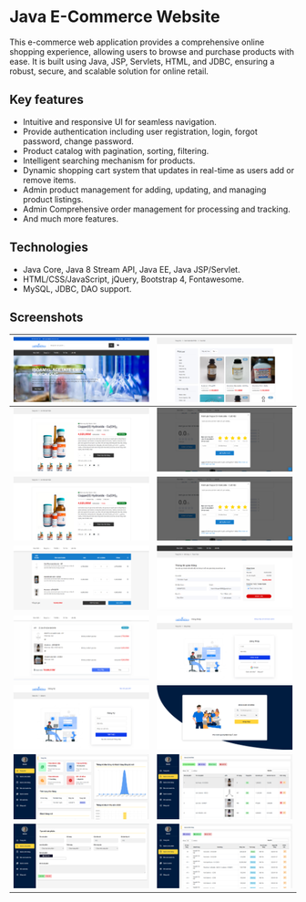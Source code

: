 # Java E-Commerce Website

This e-commerce web application provides a comprehensive online shopping experience, allowing users to browse and purchase products with ease. It is built using Java, JSP, Servlets, HTML, and JDBC, ensuring a robust, secure, and scalable solution for online retail.

## Key features

- Intuitive and responsive UI for seamless navigation.
- Provide authentication including user registration, login, forgot password, change password.
- Product catalog with pagination, sorting, filtering.
- Intelligent searching mechanism for products.
- Dynamic shopping cart system that updates in real-time as users add or remove items.
- Admin product management for adding, updating, and managing product listings.
- Admin Comprehensive order management for processing and tracking.
- And much more features.

## Technologies

- Java Core, Java 8 Stream API, Java EE, Java JSP/Servlet.
- HTML/CSS/JavaScript, jQuery, Bootstrap 4, Fontawesome.
- MySQL, JDBC, DAO support.

## Screenshots

| ![](Screenshots/home_page.png) | ![](Screenshots/product_catalog.png) |
|--------------------------------|-------------------------------------------|
| ![](Screenshots/product_detail.png) | ![](Screenshots/rating.png) |
| ![](Screenshots/product_detail.png) | ![](Screenshots/rating.png) |
| ![](Screenshots/cart_page.png) | ![](Screenshots/checkout.png) |
| ![](Screenshots/order_history.png) | ![](Screenshots/login.png) |
| ![](Screenshots/register.png) | ![](Screenshots/admin_login.png) |
| ![](Screenshots/admin_dashboard.png) | ![](Screenshots/product_management.png) |
| ![](Screenshots/add_product.png) | ![](Screenshots/order_management.png) |
